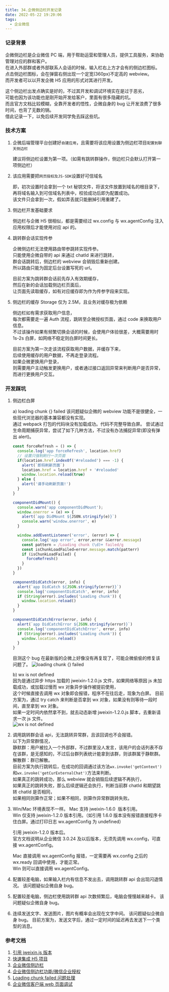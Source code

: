 ```yaml
---
title: 34.企微侧边栏开发记录
date: 2022-05-22 19:20:06
tags:
  - 企业微信
---
```


### 记录背景

企微侧边栏是企业微信 PC 端，用于帮助运营和管理人员，提供工具服务，来协助管理对应的群和客户。  
在进入外部群或者外部联系人会话的时候，输入栏右上方才会有的侧边栏图标。  
点击侧边栏图标，会在弹窗右侧出现一个定宽(360px)不定高的 webview。  
而开发者可以以开发企微 H5 应用的形式对其进行开发。

这个侧边栏出发点确实是好的，不过其开发和调试环境实在是过于恶劣，  
可能也因为该功能也是刚开始开发给客户，里面有很多隐藏的坑。  
而且官方文档比较模糊，全靠开发者的悟性，企微自身的 bug 让开发浪费了很多时间，也背了无数的锅。  
借此记录一下，以免后续开发同学免去踩这些坑。

<!-- more -->

### 技术方案

1. 企微后端管理平台创建好`自建应用`，且需要将该应用设置为侧边栏项目`配置到聊天侧边栏`

   建议将侧边栏设置为第一项。（如需有跳转群操作，侧边栏只会默认打开第一项侧边栏）

2. 该应用需要把`网页授权及JS-SDK`设置好可信域名

   即，初次设置时会拿到一个 txt 秘钥文件，将该文件放置到域名的根目录下，再将域名输入到可信域名列表中，校验成功后即为配置成功。  
   该文件只会拿到一次，假如弄丢就只能删掉引用重建了。

3. 侧边栏开发基础要求

   侧边栏与企微 H5 很相似，都是需要经过 wx.config 与 wx.agentConfig 注入应用权限后才能使用对应 api 的。

4. 跳转群会话实现传参

   企微侧边栏无法使用路由带参跳转实现传参。  
   只能使用企微自带的 api 来通过 chatId 来进行跳转，  
   群会话跳转后，侧边栏的 webview 会销毁后重新创建。  
   所以路由只能为固定后台设置写死的 url。

   目前方案为跳转群会话前先存入有效期缓存，  
   然后在新的会话加载侧边栏页面后，  
   让页面先读取缓存，如有对应缓存即为作为传参字段来实现。

5. 侧边栏的缓存 Storage 仅为 2.5M，且业务对缓存极为依赖

   侧边栏如有需求获取用户信息，  
   每次都需要走一遍 Auth 流程，跳转至企微授权页面，通过 code 来换取用户信息。  
   不过该操作如果有频繁切换会话的时候，会使用户体验很差，大概需要用时 1s-2s 白屏，如网络不稳定则白屏时间更长。

   目前方案为第一次走该流程获取用户数据，并缓存下来，  
   后续使用缓存的用户数据，不再走登录流程。  
   如果企微更换用户登录，  
   则需要用户主动触发更换用户，或者通过接口返回异常来判断用户是否异常，而进行更换用户交互。

### 开发踩坑

1. 侧边栏白屏

   a) loading chunk {} failed
   该问题疑似企微的 webview 功能不是很健全，一些现代浏览器的基本兼容都没有实现。  
   通过 webpack 打包的代码块没有加载成功。代码不完整导致白屏。
   尝试通过生命周期捕获异常，尝试了如下几种方法，不过没有办法捕捉异常(即没有弹出 alert)。

   ```js
   const forceRefresh = () => {
     console.log('app forceRefresh', location.href)
     // 设置只强制刷行一次页面
     if(location.href.index0f('#reloaded') === -1) {
       alert(`即将刷新页面`)
       location.href = location.href + '#reloaded'
       window.location.reload(true)
     } else {
       alert('请手动刷新页面!')
     }
   }

   componentDidMount() {
     console.warn('app componentDidMount');
     window.onerror = (e) => {
       alert(`app DidMount ${JS0N.stringify(e)}`)
       console.warn('window.onerror', e)
     }

     window.addEventListener('error', (error) => {
       console.log('app error', error,error &&error.message)
       const pattern = /Loading chunk (\d)+ failed/g
       const isChunkLoadFailed=error.message.match(patterr)
       if (isChunkLoadFailed) {
         forceRefresh()
       }
     })
   }

   componentDidCatch(error, info) {
     alert(`app DidCatch ${JSON.stringify(error)}`)
     console.log('componentDidCatch', error, info)
     if (String(error).includes('Loading chunk')) {
       window.location.reload()
     }
   }

   componentDidCatchError(error, info) {
     alert(`app DidCatchError ${JSON.stringify(error)}`)
     console.log('componentDidCatchError', error, info)
     if (String(error).includes('Loading chunk')) {
       window.location.reload()
     }
   }
   ```

   目测这个 bug 在最新版的企微上好像没有再复现了，可能企微偷偷的修复该问题了。
   ![loading chunk {} failed](../../../../images/image_34_1.jpeg)

   b) wx is not defined  
   因为是通过异步 https 加载的 jweixin-1.2.0.js 文件，如果网络等原因 js 未加载成功，或加载过慢而 wx 对象异步操作被提前使用，  
   这个时候直接去调用 wx 对象即会报错，程序不在往后走，现象为白屏。
   目前方案为，通过 try catch 来判断是否拿到 wx 对象，如果没有则等待一段时间，直至拿到 wx 对象。  
   如果一定时间内依然拿不到，就去动态新增 jweixin-1.2.0.js 脚本，去重新请求一次 js 文件。  
   ![wx is not defined](../../../../images/image_34_2.jpg)

2. 调用跳转群会话 api，无法跳转异常群，且该回调也不会报错。  
   以下为异常群情况，  
   静默群：用户被拉入一个外部群，不过群里没人发言，该用户的会话列表不存在该群，是无感知的，不过后台群列表统计能拿到该群，则该群属于静默群。  
   解散群：群已解散。  
   目前方案为执行跳转后，在成功的回调通过该方法`wx.invoke('getContext')`和`wx.invoke('getCurExternalChat')`方法来判断。  
   如果真正的跳转成功，那么 webview 就会销毁后续逻辑不再执行，  
   如果真正的跳转失败，那么后续逻辑还会执行，判断当前群 chatId 和期望跳转 chatId 是否相同，  
   如果相同则算作正常；如果不相同，则算作异常群跳转失败。

3. Win/Mac 环境表现不一样。
   Mac 支持 jweixin-1.6.0  版本引用。  
   Win 仅支持 jweixin-1.2.0 版本引用。（如引用 1.6.0 版本没有报错直接程序卡住白屏。通过打印日志 wx.agentConfig 为 undefined）

   引用 jweixin-1.2.0 版本后。  
   官方文档说明从企业微信 3.0.24 及以后版本，无须先调用 wx.config，可直接 wx.agentConfig。

   Mac 直接调用 wx.agentConfig 报错，一定需要再 wx.config 之后的 wx.ready 回调中使用，才能正常。  
   Win 则可以直接调用 wx.agentConfig。

4. 配置较差电脑，如果输入栏内有信息不发出去，调用跳转群 api 会出现闪退情况。
   该问题疑似企微自身 bug。

5. 配置较差电脑，侧边栏使用跳转群 api 次数频繁后，电脑会慢慢越来越卡。
   该问题疑似企微自身 bug。

6. 连续发送文字、发送图片，图片有概率会出现在文字中间。
   该问题疑似企微自身 bug。
   目前方案为，发送文字后，通过一定时间的延迟再去发送下一个类型的消息。

### 参考文档

1. [引用 jweixin.js 版本](https://developer.work.weixin.qq.com/document/path/90514)
2. [快速集成 H5 项目](https://developer.work.weixin.qq.com/tutorial/h5-application/1)
3. [企业微信侧边栏](https://zhuanlan.zhihu.com/p/465436686)
4. [企业微信侧边栏功能/微信企业授权](https://www.cnblogs.com/chuaWeb/p/12430140.html)
5. [Loading chunk failed 问题处理](https://blog.csdn.net/hu_baobao/article/details/109120687)
6. [企业微信客户端 web 页面调试](https://blog.csdn.net/u014505277/article/details/119181385)
